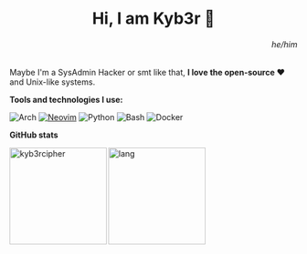 <h1 align="center">Hi, I am Kyb3r 👋 </h1>
<h6 align="right">he/him</h6>

Maybe I'm a SysAdmin Hacker or smt like that, **I love the open-source :heart:** and Unix-like systems.

**Tools and technologies I use:**

![Arch](https://img.shields.io/badge/-Linux-311701?style=for-the-badge&color=1e1e2e&logo=linux&logoColor=FF8A18)
[![Neovim](https://img.shields.io/badge/-Neovim-311701?style=for-the-badge&color=1e1e2e&logo=neovim&logoColor=47D4B9)](https://github.com/kyb3rcipher/dotfiles/tree/main/nvim/.config/nvim)
![Python](https://img.shields.io/badge/-Python-311701?style=for-the-badge&color=1e1e2e&logo=python&logoColor=f9e2af)
![Bash](https://img.shields.io/badge/-Bash-311701?style=for-the-badge&color=1e1e2e&logo=gnu-bash&logoColor=E6E6E6)
![Docker](https://img.shields.io/badge/-Docker-311701?style=for-the-badge&color=1e1e2e&logo=docker&logoColor=367bf0)

**GitHub stats**

<img height="170" align="left" src="https://github-readme-stats.vercel.app/api?username=kyb3rcipher&show_icons=true&bg_color=1F2229&border_color=FFFFFF&title_color=FFFFFF&text_color=FFFFFF&icon_color=367bf0" alt="kyb3rcipher" />	
<img src="https://github-readme-stats.vercel.app/api/top-langs/?username=kyb3rcipher&layout=compact&show_icons=true&bg_color=1F2229&border_color=FFFFFF&title_color=FFFFFF&icon_color=367bf0&text_color=FFFFFF&langs_count=6" height="170" align="left" alt="lang" />

<!-- Credits for st: @ghostx31/@spxwnmc -->
